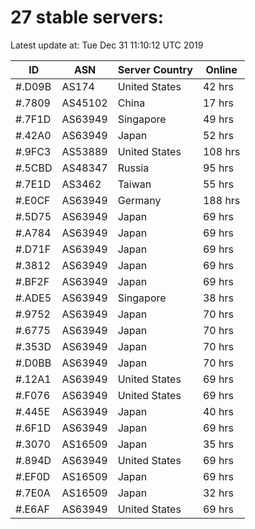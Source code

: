 # 27 stable servers:

Latest update at: Tue Dec 31 11:10:12 UTC 2019

| ID | ASN | Server Country | Online |
| -- | --- | -------------- | ------ |
| #.D09B | AS174 | United States | 42 hrs |
| #.7809 | AS45102 | China | 17 hrs |
| #.7F1D | AS63949 | Singapore | 49 hrs |
| #.42A0 | AS63949 | Japan | 52 hrs |
| #.9FC3 | AS53889 | United States | 108 hrs |
| #.5CBD | AS48347 | Russia | 95 hrs |
| #.7E1D | AS3462 | Taiwan | 55 hrs |
| #.E0CF | AS63949 | Germany | 188 hrs |
| #.5D75 | AS63949 | Japan | 69 hrs |
| #.A784 | AS63949 | Japan | 69 hrs |
| #.D71F | AS63949 | Japan | 69 hrs |
| #.3812 | AS63949 | Japan | 69 hrs |
| #.BF2F | AS63949 | Japan | 69 hrs |
| #.ADE5 | AS63949 | Singapore | 38 hrs |
| #.9752 | AS63949 | Japan | 70 hrs |
| #.6775 | AS63949 | Japan | 70 hrs |
| #.353D | AS63949 | Japan | 70 hrs |
| #.D0BB | AS63949 | Japan | 70 hrs |
| #.12A1 | AS63949 | United States | 69 hrs |
| #.F076 | AS63949 | United States | 69 hrs |
| #.445E | AS63949 | Japan | 40 hrs |
| #.6F1D | AS63949 | Japan | 69 hrs |
| #.3070 | AS16509 | Japan | 35 hrs |
| #.894D | AS63949 | United States | 69 hrs |
| #.EF0D | AS16509 | Japan | 69 hrs |
| #.7E0A | AS16509 | Japan | 32 hrs |
| #.E6AF | AS63949 | United States | 69 hrs |

